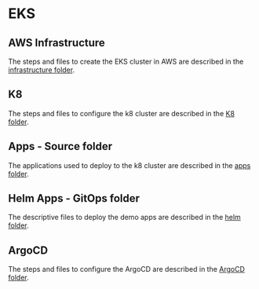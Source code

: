 # EKS

## AWS Infrastructure
The steps and files to create the EKS cluster in AWS are described in the [infrastructure folder](./infrastructure/).

## K8
The steps and files to configure the k8 cluster are described in the [K8 folder](./k8/). 

## Apps - Source folder
The applications used to deploy to the k8 cluster are described in the [apps folder](./apps/).

## Helm Apps - GitOps folder
The descriptive files to deploy the demo apps are described in the [helm folder](./helm/).

## ArgoCD
The steps and files to configure the ArgoCD are described in the [ArgoCD folder](./argo/).
